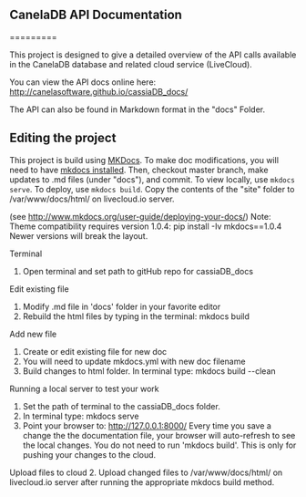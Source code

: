 ## CanelaDB API Documentation
=========

This project is designed to give a detailed overview of the API calls available in the CanelaDB database and related cloud service (LiveCloud).

You can view the API docs online here: 
<http://canelasoftware.github.io/cassiaDB_docs/>

The API can also be found in Markdown format in the "docs" Folder.

## Editing the project
This project is build using [MKDocs](http://www.mkdocs.org/). To make doc modifications, you will need to have [mkdocs installed](http://www.mkdocs.org/#installation). Then, checkout master branch, make updates to .md files (under "docs"), and commit. To view locally, use `mkdocs serve`. To deploy, use `mkdocs build`. Copy the contents of the "site" folder to /var/www/docs/html/ on livecloud.io server.

(see http://www.mkdocs.org/user-guide/deploying-your-docs/)
Note: Theme compatibility requires version 1.0.4: pip install -Iv mkdocs==1.0.4
Newer versions will break the layout.

Terminal
1. Open terminal and set path to gitHub repo for cassiaDB_docs

Edit existing file
1. Modify .md file in 'docs' folder in your favorite editor
2. Rebuild the html files by typing in the terminal: mkdocs build 

Add new file
1. Create or edit existing file for new doc 
2. You will need to update mkdocs.yml with new doc filename
3. Build changes to html folder. In terminal type: mkdocs build --clean

Running a local server to test your work
1. Set the path of terminal to the cassiaDB_docs folder.
2. In terminal type: mkdocs serve
3. Point your browser to: http://127.0.0.1:8000/
Every time you save a change the the documentation file, your browser will auto-refresh to see the local changes. You do not need to run 'mkdocs build'. This is only for pushing your changes to the cloud.

Upload files to cloud
2. Upload changed files to /var/www/docs/html/ on livecloud.io server after running the appropriate mkdocs build method.
